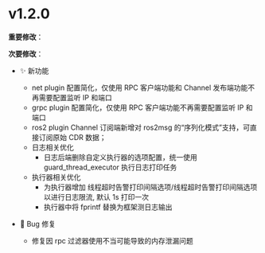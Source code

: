 # v1.2.0

**重要修改**：

**次要修改**：

- ✨ 新功能

  - net plugin 配置简化，仅使用 RPC 客户端功能和 Channel 发布端功能不再需要配置监听 IP 和端口
  - grpc plugin 配置简化，仅使用 RPC 客户端功能不再需要配置监听 IP 和端口
  - ros2 plugin Channel 订阅端新增对 ros2msg 的“序列化模式”支持，可直接订阅原始 CDR 数据；
  - 日志相关优化
    - 日志后端删除自定义执行器的选项配置，统一使用 guard_thread_executor 执行日志打印任务
  - 执行器相关优化
    - 为执行器增加 线程超时告警打印间隔选项/线程超时告警打印间隔选项 以进行日志限流, 默认 1s 打印一次
    - 执行器中将 fprintf 替换为框架测日志输出

- 🐛 Bug 修复

  - 修复因 rpc 过滤器使用不当可能导致的内存泄漏问题
